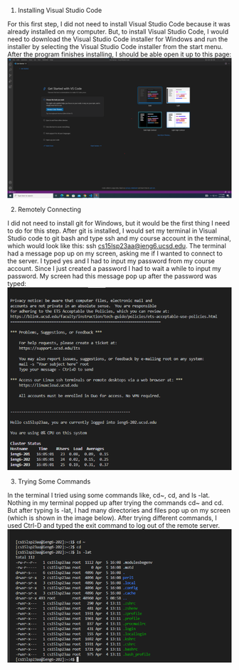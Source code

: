 1. Installing Visual Studio Code

For this first step, I did not need to install Visual Studio Code because it was already installed on my computer. 
But, to install Visual Studio Code, I would need to download the Visual Studio Code installer for Windows and run the 
installer by selecting the Visual Studio Code installer from the start menu. After the program finishes installing,
I should be able open it up to this page: 
![Image](VisCodeLab1.png)



2. Remotely Connecting

I did not need to install git for Windows, but it would be the first thing I need to do for this step. After git is installed, 
I would set my terminal in Visual Studio code to git bash and type ssh and my course account in the terminal, which would 
look like this: ssh cs15lsp23aa@ieng6.ucsd.edu. The terminal had a message pop up on my screen, asking me if I wanted to 
connect to the server. I typed yes and I had to input my password from my course account. Since I just created a password I had 
to wait a while to input my password. My screen had this message pop up after the password was typed:
![Image](CommandsLab1.png)



3. Trying Some Commands

In the terminal I tried using some commands like, cd~, cd, and ls -lat. Nothing in my terminal popped up after trying the 
commands cd~ and cd. But after typing ls -lat, I had many directories and files pop up on my screen (which is shown in the 
image below). After trying different commands, I used Ctrl-D and typed the exit command to log out of the remote server.
![Image](RemoteConnectingLab1.png)
